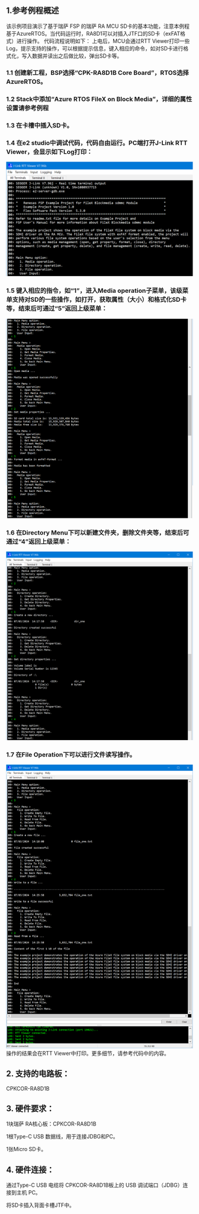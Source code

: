 ## 1.参考例程概述
该示例项目演示了基于瑞萨 FSP 的瑞萨 RA MCU SD卡的基本功能，注意本例程基于AzureRTOS。当代码运行时，RA8D1可以对插入JTF口的SD卡（exFAT格式）进行操作。
代码流程说明如下：
上电后，MCU会通过RTT Viewer打印一些Log，提示支持的操作，可以根据提示信息，键入相应的命令，如对SD卡进行格式化，写入数据并读出之后做比较，弹出SD卡等。

### 1.1 创建新工程，BSP选择“CPK-RA8D1B Core Board”，RTOS选择AzureRTOS。
### 1.2 Stack中添加“Azure RTOS FileX on Block Media”，详细的属性设置请参考例程
### 1.3 在卡槽中插入SD卡。
### 1.4 在e2 studio中调试代码，代码自由运行。PC端打开J-Link RTT Viewer，会显示如下Log打印：
![alt text](images/Picture1-1.png)
### 1.5 键入相应的指令，如“1”，进入Media operation子菜单，该级菜单支持对SD的一些操作，如打开，获取属性（大小）和格式化SD卡等，结束后可通过“5”返回上级菜单：
![alt text](images/Picture2-1.png)
### 1.6 在Directory Menu下可以新建文件夹，删除文件夹等，结束后可通过“4”返回上级菜单：
![alt text](images/Picture3-1.png)
### 1.7 在File Operation下可以进行文件读写操作。
![alt text](images/Picture4-1.png)
操作的结果会在RTT Viewer中打印。更多细节，请参考代码中的内容。

## 2. 支持的电路板：
CPKCOR-RA8D1B

## 3. 硬件要求：
1块瑞萨 RA核心板：CPKCOR-RA8D1B

1根Type-C USB 数据线，用于连接JDBG和PC。

1张Micro SD卡。

## 4. 硬件连接：
通过Type-C USB 电缆将 CPKCOR-RA8D1B板上的 USB 调试端口（JDBG）连接到主机 PC。

将SD卡插入背面卡槽JTF中。